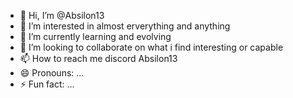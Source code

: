 - 👋 Hi, I’m @Absilon13
- 👀 I’m interested in almost erverything and anything 
- 🌱 I’m currently learning and evolving
- 💞️ I’m looking to collaborate on what i find interesting or capable
- 📫 How to reach me discord Absilon13
- 😄 Pronouns: ...
- ⚡ Fun fact: ...

<!---
Absilon13/Absilon13 is a ✨ special ✨ repository because its `README.md` (this file) appears on your GitHub profile.
You can click the Preview link to take a look at your changes.
--->
